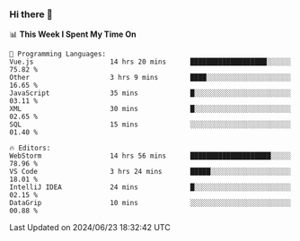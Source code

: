 ### Hi there 👋

<!--
**asdf12303116/asdf12303116** is a ✨ _special_ ✨ repository because its `README.md` (this file) appears on your GitHub profile.

Here are some ideas to get you started:

- 🔭 I’m currently working on ...
- 🌱 I’m currently learning ...
- 👯 I’m looking to collaborate on ...
- 🤔 I’m looking for help with ...
- 💬 Ask me about ...
- 📫 How to reach me: ...
- 😄 Pronouns: ...
- ⚡ Fun fact: ...
-->

<!--START_SECTION:waka-->
📊 **This Week I Spent My Time On** 

```text
💬 Programming Languages: 
Vue.js                   14 hrs 20 mins      ███████████████████░░░░░░   75.82 % 
Other                    3 hrs 9 mins        ████░░░░░░░░░░░░░░░░░░░░░   16.65 % 
JavaScript               35 mins             █░░░░░░░░░░░░░░░░░░░░░░░░   03.11 % 
XML                      30 mins             █░░░░░░░░░░░░░░░░░░░░░░░░   02.65 % 
SQL                      15 mins             ░░░░░░░░░░░░░░░░░░░░░░░░░   01.40 % 

🔥 Editors: 
WebStorm                 14 hrs 56 mins      ████████████████████░░░░░   78.96 % 
VS Code                  3 hrs 24 mins       █████░░░░░░░░░░░░░░░░░░░░   18.01 % 
IntelliJ IDEA            24 mins             █░░░░░░░░░░░░░░░░░░░░░░░░   02.15 % 
DataGrip                 10 mins             ░░░░░░░░░░░░░░░░░░░░░░░░░   00.88 % 
```


 Last Updated on 2024/06/23 18:32:42 UTC
<!--END_SECTION:waka-->
